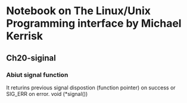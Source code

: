 # Notebook on The Linux/Unix Programming interface by Michael Kerrisk
## Ch20-siginal 
### Abiut signal function
It returins previous signal dispostion (function pointer) on success or SIG\_ERR on error.
void (*signal())
